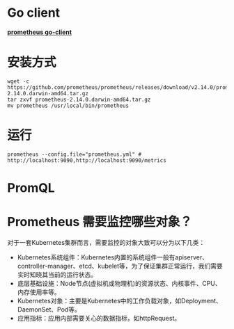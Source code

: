 # Go client

**[prometheus go-client](https://github.com/prometheus/client_golang)**


# 安装方式
```shell script
wget -c https://github.com/prometheus/prometheus/releases/download/v2.14.0/prometheus-2.14.0.darwin-amd64.tar.gz
tar zxvf prometheus-2.14.0.darwin-amd64.tar.gz
mv prometheus /usr/local/bin/prometheus
```

# 运行
```shell script
prometheus --config.file="prometheus.yml" # http://localhost:9090,http://localhost:9090/metrics
```

# PromQL


# Prometheus 需要监控哪些对象？
对于一套Kubernetes集群而言，需要监控的对象大致可以分为以下几类：
* Kubernetes系统组件：Kubernetes内置的系统组件一般有apiserver、controller-manager、etcd、kubelet等，为了保证集群正常运行，我们需要实时知晓其当前的运行状态。
* 底层基础设施：Node节点(虚拟机或物理机)的资源状态、内核事件、CPU、内存使用率等。
* Kubernetes对象：主要是Kubernetes中的工作负载对象，如Deployment、DaemonSet、Pod等。
* 应用指标：应用内部需要关心的数据指标，如httpRequest。
